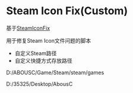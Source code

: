 # Steam Icon Fix(Custom)

基于[SteamIconFix](https://github.com/ez4y2f/SteamIconFix)

用于修复Steam Icon文件问题的脚本

- 自定义Steam路径
- 自定义快捷方式存放路径

D:/ABOUSC/Game/Steam/steam/games

D:/35325/Desktop/AbousC